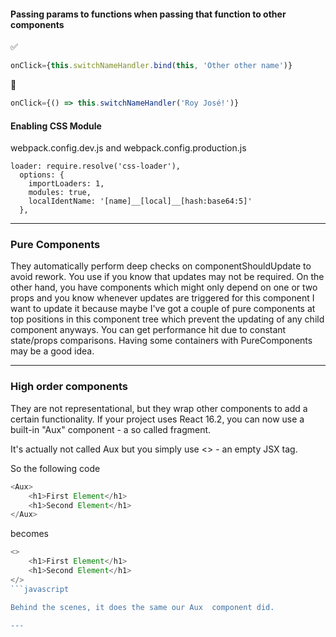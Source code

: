 #### Passing params to functions when passing that function to other components
:white_check_mark:
```javascript
onClick={this.switchNameHandler.bind(this, 'Other other name')}
```

:no_entry_sign:
```javascript
onClick={() => this.switchNameHandler('Roy José!')}
```

#### Enabling CSS Module

webpack.config.dev.js and webpack.config.production.js
```
loader: require.resolve('css-loader'),
  options: {
    importLoaders: 1,
    modules: true,
    localIdentName: '[name]__[local]__[hash:base64:5]'
  },
```

---

### Pure Components
They automatically perform deep checks on componentShouldUpdate to avoid rework.
You use if you know that updates may not be required. On the other hand, you have components which might only depend on one or two props and you know whenever updates are triggered for this component I want to update it because maybe I've got a couple of pure components at top positions in this component tree which prevent the updating of any child component anyways.
You can get performance hit due to constant state/props comparisons.
Having some containers with PureComponents may be a good idea.

---

### High order components
They are not representational, but they wrap other components to add a certain functionality.
If your project uses React 16.2, you can now use a built-in "Aux" component - a so called fragment.

It's actually not called Aux  but you simply use <>  - an empty JSX tag.

So the following code

```javascript
<Aux>
    <h1>First Element</h1>
    <h1>Second Element</h1>
</Aux>
```

becomes
```javascript
<>
    <h1>First Element</h1>
    <h1>Second Element</h1>
</>
```javascript

Behind the scenes, it does the same our Aux  component did.

---
